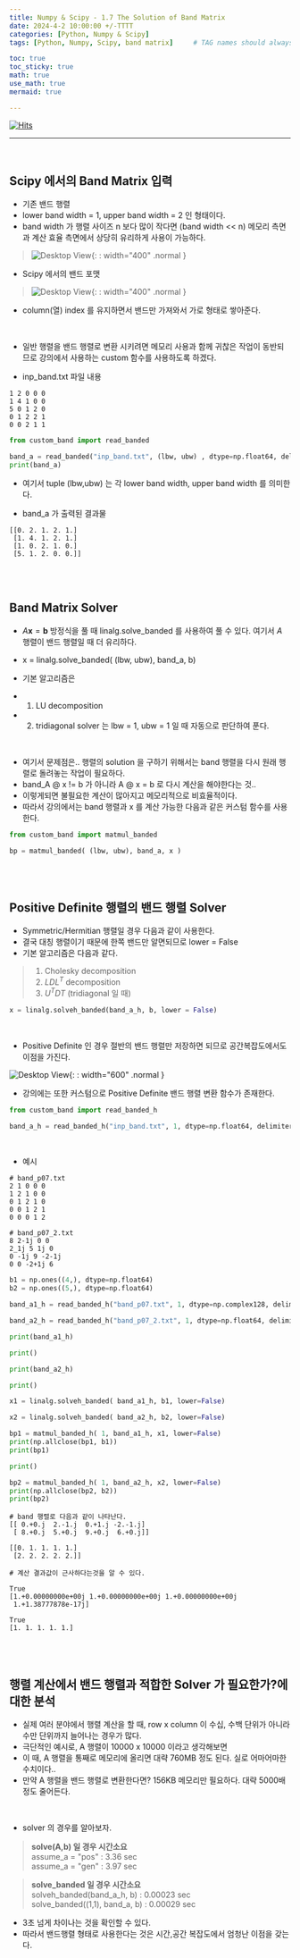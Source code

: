 ```yaml
---
title: Numpy & Scipy - 1.7 The Solution of Band Matrix
date: 2024-4-2 10:00:00 +/-TTTT
categories: [Python, Numpy & Scipy]
tags: [Python, Numpy, Scipy, band matrix]     # TAG names should always be lowercase

toc: true
toc_sticky: true
math: true  
use_math: true
mermaid: true

---
```


[![Hits](https://hits.seeyoufarm.com/api/count/incr/badge.svg?url=https%3A%2F%2Fepheria.github.io&count_bg=%2379C83D&title_bg=%23555555&icon=&icon_color=%23E7E7E7&title=views&edge_flat=false)](https://hits.seeyoufarm.com)

---

<br>

## Scipy 에서의 Band Matrix 입력

- 기존 밴드 행렬
- lower band width = 1, upper band width = 2 인 형태이다.
- band width 가 행렬 사이즈 n 보다 많이 작다면 (band width << n) 메모리 측면과 계산 효율 측면에서 상당히 유리하게 사용이 가능하다.

> ![Desktop View](/assets/img/post/python/numpy01_7_01.png){: : width="400" .normal }     

- Scipy 에서의 밴드 포맷

> ![Desktop View](/assets/img/post/python/numpy01_7_01.png){: : width="400" .normal }     

- column(열) index 를 유지하면서 밴드만 가져와서 가로 형태로 쌓아준다.

<br>

- 일반 행렬을 밴드 행렬로 변환 시키려면 메모리 사용과 함께 귀찮은 작업이 동반되므로 강의에서 사용하는 custom 함수를 사용하도록 하겠다.

- inp_band.txt 파일 내용
```console
1 2 0 0 0
1 4 1 0 0
5 0 1 2 0
0 1 2 2 1
0 0 2 1 1
```

```python
from custom_band import read_banded

band_a = read_banded("inp_band.txt", (lbw, ubw) , dtype=np.float64, delimiter=",")
print(band_a)
```

- 여기서 tuple (lbw,ubw) 는 각 lower band width, upper band width 를 의미한다.

- band_a 가 출력된 결과물

```console
[[0. 2. 1. 2. 1.]
 [1. 4. 1. 2. 1.]
 [1. 0. 2. 1. 0.]
 [5. 1. 2. 0. 0.]]
```

<br>
<br>

## Band Matrix Solver

- $A\mathbf{x} = \mathbf{b}$ 방정식을 풀 때 linalg.solve_banded 를 사용하여 풀 수 있다. 여기서 $A$ 행렬이 밴드 행렬일 때 더 유리하다.
- x = linalg.solve_banded( (lbw, ubw), band_a, b)

- 기본 알고리즘은
- 1. LU decomposition 
- 2. tridiagonal solver 는 lbw = 1, ubw = 1 일 때 자동으로 판단하여 푼다.

<br>

- 여기서 문제점은.. 행렬의 solution 을 구하기 위해서는 band 행렬을 다시 원래 행렬로 돌려놓는 작업이 필요하다.
- band_A @ x != b 가 아니라 A @ x = b 로 다시 계산을 해야한다는 것..
- 이렇게되면 불필요한 계산이 많아지고 메모리적으로 비효율적이다.
- 따라서 강의에서는 band 행렬과 x 를 계산 가능한 다음과 같은 커스텀 함수를 사용한다.

```python
from custom_band import matmul_banded

bp = matmul_banded( (lbw, ubw), band_a, x )
```

<br>
<br>

## Positive Definite 행렬의 밴드 행렬 Solver

- Symmetric/Hermitian 행렬일 경우 다음과 같이 사용한다.
- 결국 대칭 행렬이기 때문에 한쪽 밴드만 알면되므로 lower = False 
- 기본 알고리즘은 다음과 같다.
> 1. Cholesky decomposition
> 2. $LDL^T$ decomposition
> 3. $U^TDT$ (tridiagonal 일 때)

```python
x = linalg.solveh_banded(band_a_h, b, lower = False)
```

<br>

- Positive Definite 인 경우 절반의 밴드 행렬만 저장하면 되므로 공간복잡도에서도 이점을 가진다.

![Desktop View](/assets/img/post/python/numpy01_7_03.png){: : width="600" .normal }     

- 강의에는 또한 커스텀으로 Positive Definite 밴드 행렬 변환 함수가 존재한다.

```python
from custom_band import read_banded_h

band_a_h = read_banded_h("inp_band.txt", 1, dtype=np.float64, delimiter="," , lower=False)
```

<br>

- 예시

```console
# band_p07.txt
2 1 0 0 0
1 2 1 0 0
0 1 2 1 0
0 0 1 2 1
0 0 0 1 2
```

```console
# band_p07_2.txt
8 2-1j 0 0
2_1j 5 1j 0
0 -1j 9 -2-1j
0 0 -2+1j 6
```

```python
b1 = np.ones((4,), dtype=np.float64)
b2 = np.ones((5,), dtype=np.float64)

band_a1_h = read_banded_h("band_p07.txt", 1, dtype=np.complex128, delimiter=" ", lower=False)

band_a2_h = read_banded_h("band_p07_2.txt", 1, dtype=np.float64, delimiter=" ", lower=False)

print(band_a1_h)

print()

print(band_a2_h)

print()

x1 = linalg.solveh_banded( band_a1_h, b1, lower=False)

x2 = linalg.solveh_banded( band_a2_h, b2, lower=False)

bp1 = matmul_banded_h( 1, band_a1_h, x1, lower=False)
print(np.allclose(bp1, b1))
print(bp1)

print()

bp2 = matmul_banded_h( 1, band_a2_h, x2, lower=False)
print(np.allclose(bp2, b2))
print(bp2)
```

```console
# band 행렬로 다음과 같이 나타난다.
[[ 0.+0.j  2.-1.j  0.+1.j -2.-1.j]
 [ 8.+0.j  5.+0.j  9.+0.j  6.+0.j]]

[[0. 1. 1. 1. 1.]
 [2. 2. 2. 2. 2.]]

# 계산 결과값이 근사하다는것을 알 수 있다.

True
[1.+0.00000000e+00j 1.+0.00000000e+00j 1.+0.00000000e+00j
 1.+1.38777878e-17j]

True
[1. 1. 1. 1. 1.]
```

<br>
<br>

## 행렬 계산에서 밴드 행렬과 적합한 Solver 가 필요한가?에 대한 분석

- 실제 여러 분야에서 행렬 계산을 할 때, row x column 이 수십, 수백 단위가 아니라 수만 단위까지 늘어나는 경우가 많다.
- 극단적인 예시로, A 행렬이 10000 x 10000 이라고 생각해보면
- 이 때, A 행렬을 통째로 메모리에 올리면 대략 760MB 정도 된다. 실로 어마어마한 수치이다..
- 만약 A 행렬을 밴드 행렬로 변환한다면? 156KB 메모리만 필요하다. 대략 5000배 정도 줄어든다.

<br>

- solver 의 경우를 알아보자.

> **solve(A,b) 일 경우 시간소요**      
> assume_a = "pos" : 3.36 sec      
> assume_a = "gen" : 3.97 sec     

> **solve_banded 일 경우 시간소요**      
> solveh_banded(band_a_h, b) : 0.00023 sec      
> solve_banded((1,1), band_a, b) : 0.00029 sec      

- 3초 넘게 차이나는 것을 확인할 수 있다.
- 따라서 밴드행렬 형태로 사용한다는 것은 시간,공간 복잡도에서 엄청난 이점을 갖는다.